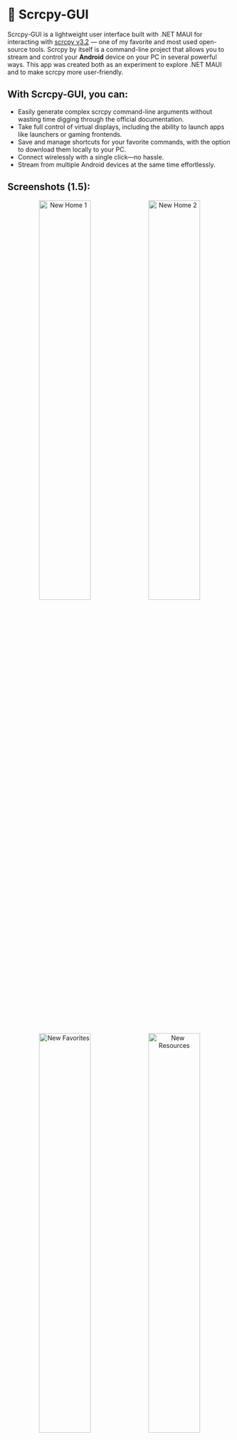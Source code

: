 # 📱 Scrcpy-GUI

Scrcpy-GUI is a lightweight user interface built with .NET MAUI for interacting with [scrcpy v3.2](https://github.com/Genymobile/scrcpy) — one of my favorite and most used open-source tools. Scrcpy by itself is a command-line project that allows you to stream and control your **Android** device on your PC in several powerful ways. This app was created both as an experiment to explore .NET MAUI and to make scrcpy more user-friendly.

## With Scrcpy-GUI, you can:
- Easily generate complex scrcpy command-line arguments without wasting time digging through the official documentation.
- Take full control of virtual displays, including the ability to launch apps like launchers or gaming frontends.
- Save and manage shortcuts for your favorite commands, with the option to download them locally to your PC.
- Connect wirelessly with a single click—no hassle.
- Stream from multiple Android devices at the same time effortlessly.

## Screenshots (1.5):
<div align="center">
  <img width="48%" alt="New Home 1" src="https://github.com/user-attachments/assets/15f0b0ef-0001-4109-9ae3-edff8db9cdab" />
  <img width="48%" alt="New Home 2" src="https://github.com/user-attachments/assets/1014bd4c-1288-489f-8484-2e336df90649" />
</div>
<div align="center">
  <img width="48%" alt="New Favorites" src="https://github.com/user-attachments/assets/bd664d7a-238c-4df8-9d5e-1965c36830d1" />
  <img width="48%" alt="New Resources" src="https://github.com/user-attachments/assets/b30c3009-ae19-4f7e-b7e9-37d1dc4c26d1" />
</div>
<div align="center">
  <img width="48%" alt="New Settings" src="https://github.com/user-attachments/assets/ae23ccf2-9347-4dc3-924d-6f61a133ac33" />
  <img width="48%" alt="Opened Apps" src="https://github.com/user-attachments/assets/d3dd5620-daad-4676-a397-8e9a5418ab66" />
</div>




# 🛠️ Installation Steps (for windows):</h2>

For the installation and setup of both your Windows and Android devices, refer to the [Installation.md](https://github.com/GeorgeEnglezos/Scrcpy-GUI/blob/main/Docs/Installation.md).

For a small tour to the application without downloading it, you can read the [Application Tour](https://github.com/GeorgeEnglezos/Scrcpy-GUI/blob/main/Docs/Application-Tour.md) documentation.

# FAQs
- Is there a Linux port?
No unfortunately, .NET MAUI doesn't support Linux builds. To create a Linux port, I would need to migrate the project to another library.

- Is there a macOS port?
It's something I will explore soon. I don't own a macOS-powered machine, so I'll have to experiment with a VM, for which I'mm unsure of the compatibility.

- What's next for the project?
With the release of v1.5 I completely emptied my to-do list. Feel free to suggest any features.
